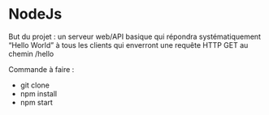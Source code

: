 # NodeJs

But du projet :
un serveur web/API basique qui répondra systématiquement “Hello World” à tous les clients qui enverront une requête HTTP GET au chemin /hello

Commande à faire : 
- git clone
- npm install
- npm start
